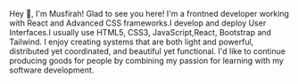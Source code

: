 Hey 👋, I'm Musfirah!
Glad to see you here!
I'm a frontned developer working with React and Advanced CSS frameworks.I develop and deploy User Interfaces.I usually use HTML5, CSS3, JavaScript,React, Bootstrap and Tailwind.
 I enjoy creating systems that are both light and powerful, distributed yet coordinated, and beautiful yet functional. I'd like to continue producing goods for people by combining my passion for learning with my software development.


